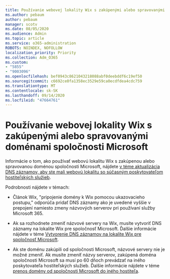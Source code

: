 ```yaml
---
title: Používanie webovej lokality Wix s zakúpenými alebo spravovanými doménami spoločnosti Microsoft
ms.author: pebaum
author: pebaum
manager: scotv
ms.date: 08/05/2020
ms.audience: Admin
ms.topic: article
ms.service: o365-administration
ROBOTS: NOINDEX, NOFOLLOW
localization_priority: Priority
ms.collection: Adm_O365
ms.custom:
- "5855"
- "9003096"
ms.openlocfilehash: bef0943c8621043218088abf0deebddf6c19ef50
ms.sourcegitcommit: c6692ce0fa1358ec3529e59ca0ecdfdea4cdc759
ms.translationtype: MT
ms.contentlocale: sk-SK
ms.lasthandoff: 09/14/2020
ms.locfileid: "47664761"
---
```

# <a name="using-a-wix-website-with-microsoft-purchased-or-managed-domains"></a>Používanie webovej lokality Wix s zakúpenými alebo spravovanými doménami spoločnosti Microsoft

Informácie o tom, ako používať webovú lokalitu Wix s zakúpenou alebo spravovanou doménou spoločnosti Microsoft, nájdete [v téme aktualizácia DNS záznamov, aby ste mali webovú lokalitu so súčasným poskytovateľom hostiteľských služieb](https://docs.microsoft.com/microsoft-365/admin/dns/update-dns-records-to-retain-current-hosting-provider).

Podrobnosti nájdete v témach: 

- Článok Wix, "pripojenie domény k Wix pomocou ukazovacieho postupu," odporúča pridať DNS záznamy ako je uvedené vyššie v prepojení namiesto zmeny názvových serverov pri používaní služby Microsoft 365.

- Ak sa rozhodnete zmeniť názvové servery na Wix, musíte vytvoriť DNS záznamy na lokalite Wix pre spoločnosť Microsoft. Ďalšie informácie nájdete v téme [Vytvorenie DNS záznamov na lokalite Wix pre spoločnosť Microsoft](https://docs.microsoft.com/microsoft-365/admin/dns/create-dns-records-at-wix).

- Ak ste doménu zakúpili od spoločnosti Microsoft, názvové servery nie je možné zmeniť. Ak musíte zmeniť názvy serverov, zakúpená doména spoločnosti Microsoft sa musí po 60 dňoch prevádzať na iného poskytovateľa hostiteľských služieb. Ďalšie informácie nájdete v téme [prenos domény od spoločnosti Microsoft do iného hostiteľa](https://docs.microsoft.com/microsoft-365/admin/get-help-with-domains/transfer-a-domain-from-microsoft-to-another-host).
